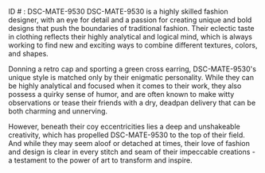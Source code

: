 ID # : DSC-MATE-9530
DSC-MATE-9530 is a highly skilled fashion designer, with an eye for detail and a passion for creating unique and bold designs that push the boundaries of traditional fashion. Their eclectic taste in clothing reflects their highly analytical and logical mind, which is always working to find new and exciting ways to combine different textures, colors, and shapes. 

Donning a retro cap and sporting a green cross earring, DSC-MATE-9530's unique style is matched only by their enigmatic personality. While they can be highly analytical and focused when it comes to their work, they also possess a quirky sense of humor, and are often known to make witty observations or tease their friends with a dry, deadpan delivery that can be both charming and unnerving. 

However, beneath their coy eccentricities lies a deep and unshakeable creativity, which has propelled DSC-MATE-9530 to the top of their field. And while they may seem aloof or detached at times, their love of fashion and design is clear in every stitch and seam of their impeccable creations - a testament to the power of art to transform and inspire.